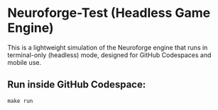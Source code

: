 # Neuroforge-Test (Headless Game Engine)

This is a lightweight simulation of the Neuroforge engine that runs in terminal-only (headless) mode, designed for GitHub Codespaces and mobile use.

## Run inside GitHub Codespace:
```
make run
```